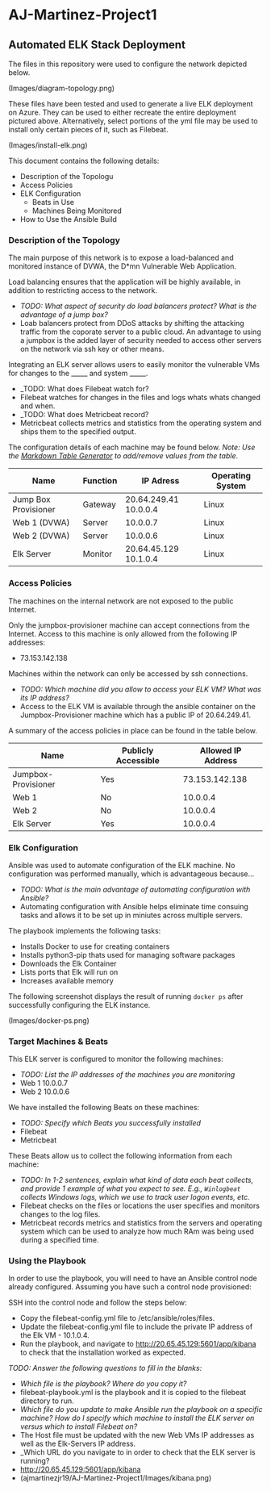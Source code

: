 # AJ-Martinez-Project1
## Automated ELK Stack Deployment

The files in this repository were used to configure the network depicted below.

(Images/diagram-topology.png)

These files have been tested and used to generate a live ELK deployment on Azure. They can be used to either recreate the entire deployment pictured above. Alternatively, select portions of the yml file may be used to install only certain pieces of it, such as Filebeat.

(Images/install-elk.png)

This document contains the following details:
- Description of the Topologu
- Access Policies
- ELK Configuration
  - Beats in Use
  - Machines Being Monitored
- How to Use the Ansible Build


### Description of the Topology

The main purpose of this network is to expose a load-balanced and monitored instance of DVWA, the D*mn Vulnerable Web Application.

Load balancing ensures that the application will be highly available, in addition to restricting access to the network.
- _TODO: What aspect of security do load balancers protect? What is the advantage of a jump box?_
- Loab balancers protect from DDoS attacks by shifting the attacking traffic from the coporate server to a public cloud. An advantage to using a jumpbox is the added layer of security needed to access other servers on the network via ssh key or other means.

Integrating an ELK server allows users to easily monitor the vulnerable VMs for changes to the _____ and system _____.
- _TODO: What does Filebeat watch for?
- Filebeat watches for changes in the files and logs whats whats changed and when.
- _TODO: What does Metricbeat record?
- Metricbeat collects metrics and statistics from the operating system and ships them to the specified output.

The configuration details of each machine may be found below.
_Note: Use the [Markdown Table Generator](http://www.tablesgenerator.com/markdown_tables) to add/remove values from the table_.

| Name                 | Function | IP Adress             | Operating System |
|----------------------|----------|-----------------------|------------------|
| Jump Box Provisioner | Gateway  | 20.64.249.41 10.0.0.4 | Linux            |
| Web 1 (DVWA)         | Server   | 10.0.0.7              | Linux            |
| Web 2 (DVWA)         | Server   | 10.0.0.6              | Linux            |
| Elk Server           | Monitor  | 20.64.45.129 10.1.0.4 | Linux            |

### Access Policies

The machines on the internal network are not exposed to the public Internet. 

Only the jumpbox-provisioner machine can accept connections from the Internet. Access to this machine is only allowed from the following IP addresses:
- 73.153.142.138

Machines within the network can only be accessed by ssh connections.
- _TODO: Which machine did you allow to access your ELK VM? What was its IP address?_
- Access to the ELK VM is available through the ansible container on the Jumpbox-Provisioner machine which has a public IP of 20.64.249.41.

A summary of the access policies in place can be found in the table below.

| Name                | Publicly Accessible | Allowed IP Address |
|---------------------|---------------------|--------------------|
| Jumpbox-Provisioner | Yes                 | 73.153.142.138     |
| Web 1               | No                  | 10.0.0.4           |
| Web 2               | No                  | 10.0.0.4           |
| Elk Server          | Yes                 | 10.0.0.4           |

### Elk Configuration

Ansible was used to automate configuration of the ELK machine. No configuration was performed manually, which is advantageous because...
- _TODO: What is the main advantage of automating configuration with Ansible?_
- Automating configuration with Ansible helps eliminate time consuing tasks and allows it to be set up in miniutes across multiple servers.

The playbook implements the following tasks:
- Installs Docker to use for creating containers
- Installs python3-pip thats used for managing software packages
- Downloads the Elk Container
- Lists ports that Elk will run on
- Increases available memory

The following screenshot displays the result of running `docker ps` after successfully configuring the ELK instance.

(Images/docker-ps.png)

### Target Machines & Beats
This ELK server is configured to monitor the following machines:
- _TODO: List the IP addresses of the machines you are monitoring_
- Web 1 10.0.0.7
- Web 2 10.0.0.6

We have installed the following Beats on these machines:
- _TODO: Specify which Beats you successfully installed_
- Filebeat
- Metricbeat

These Beats allow us to collect the following information from each machine:
- _TODO: In 1-2 sentences, explain what kind of data each beat collects, and provide 1 example of what you expect to see. E.g., `Winlogbeat` collects Windows logs, which we use to track user logon events, etc._
- Filebeat checks on the files or locations the user specifies and monitors changes to the log files.
- Metricbeat records metrics and statistics from the servers and operating system which can be used to analyze how much RAm was being used during a specified time.

### Using the Playbook
In order to use the playbook, you will need to have an Ansible control node already configured. Assuming you have such a control node provisioned: 

SSH into the control node and follow the steps below:
- Copy the filebeat-config.yml file to /etc/ansible/roles/files.
- Update the filebeat-config.yml file to include the private IP address of the Elk VM - 10.1.0.4.
- Run the playbook, and navigate to http://20.65.45.129:5601/app/kibana to check that the installation worked as expected.

_TODO: Answer the following questions to fill in the blanks:_
- _Which file is the playbook? Where do you copy it?_
- filebeat-playbook.yml is the playbook and it is copied to the filebeat directory to run.
- _Which file do you update to make Ansible run the playbook on a specific machine? How do I specify which machine to install the ELK server on versus which to install Filebeat on?_
- The Host file must be updated with the new Web VMs IP addresses as well as the Elk-Servers IP address.
- _Which URL do you navigate to in order to check that the ELK server is running?
- http://20.65.45.129:5601/app/kibana
- (ajmartinezjr19/AJ-Martinez-Project1/Images/kibana.png)
